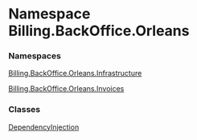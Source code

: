 # <a id="Billing_BackOffice_Orleans"></a> Namespace Billing.BackOffice.Orleans

### Namespaces

 [Billing.BackOffice.Orleans.Infrastructure](Billing.BackOffice.Orleans.Infrastructure.md)

 [Billing.BackOffice.Orleans.Invoices](Billing.BackOffice.Orleans.Invoices.md)

### Classes

 [DependencyInjection](Billing.BackOffice.Orleans.DependencyInjection.md)

